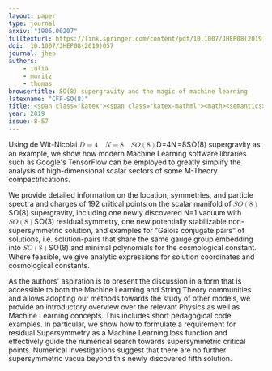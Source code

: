 ```yaml
---
layout: paper
type: journal
arxiv: "1906.00207"
fulltexturl: https://link.springer.com/content/pdf/10.1007/JHEP08(2019)057.pdf
doi:  10.1007/JHEP08(2019)057
journal: jhep 
authors:
    - iulia
    - moritz
    - thomas
browsertitle: SO(8) supergravity and the magic of machine learning
latexname: "CFF-SO(8)" 
title: <span class="katex"><span class="katex-mathml"><math><semantics><mrow><mi>S</mi><mi>O</mi><mo>(</mo><mn>8</mn><mo>)</mo></mrow><annotation encoding="application/x-tex">SO(8)</annotation></semantics></math></span><span class="katex-html" aria-hidden="true"><span class="strut" style="height:0.75em;"></span><span class="strut bottom" style="height:1em;vertical-align:-0.25em;"></span><span class="base"><span class="mord mathit" style="margin-right:0.05764em;">S</span><span class="mord mathit" style="margin-right:0.02778em;">O</span><span class="mopen">(</span><span class="mord">8</span><span class="mclose">)</span></span></span></span> supergravity and the magic of machine learning
year: 2019
issue: 8-57
---
```


Using de Wit-Nicolai <span class="katex"><span class="katex-mathml"><math><semantics><mrow><mi>D</mi><mo>=</mo><mn>4</mn><mspace width="1em"></mspace><mrow><mi mathvariant="script">N</mi></mrow><mo>=</mo><mn>8</mn><mspace width="1em"></mspace><mi>S</mi><mi>O</mi><mo>(</mo><mn>8</mn><mo>)</mo></mrow><annotation encoding="application/x-tex">D=4\quad  \mathcal{N}=8 \quad SO(8)</annotation></semantics></math></span><span class="katex-html" aria-hidden="true"><span class="strut" style="height:0.75em;"></span><span class="strut bottom" style="height:1em;vertical-align:-0.25em;"></span><span class="base textstyle uncramped"><span class="mord mathit" style="margin-right:0.02778em;">D</span><span class="mrel">=</span><span class="mord mathrm">4</span><span class="mord textstyle uncramped"><span class="mspace quad"></span><span class="mord mathcal" style="margin-right:0.14736em;">N</span></span><span class="mrel">=</span><span class="mord mathrm">8</span><span class="mord mathit"><span class="mspace quad"></span><span class="mord mathit" style="margin-right:0.05764em;">S</span></span><span class="mord mathit" style="margin-right:0.02778em;">O</span><span class="mopen">(</span><span class="mord mathrm">8</span><span class="mclose">)</span></span></span></span> supergravity as an example, we show how modern Machine Learning software libraries such as Google's TensorFlow can be employed to greatly simplify the analysis of high-dimensional scalar sectors of some M-Theory compactifications. 

We provide detailed information on the location, symmetries, and particle spectra and charges of 192 critical points on the scalar manifold of <span class="katex"><span class="katex-mathml"><math><semantics><mrow><mi>S</mi><mi>O</mi><mo>(</mo><mn>8</mn><mo>)</mo></mrow><annotation encoding="application/x-tex">SO(8)</annotation></semantics></math></span><span class="katex-html" aria-hidden="true"><span class="strut" style="height:0.75em;"></span><span class="strut bottom" style="height:1em;vertical-align:-0.25em;"></span><span class="base"><span class="mord mathit" style="margin-right:0.05764em;">S</span><span class="mord mathit" style="margin-right:0.02778em;">O</span><span class="mopen">(</span><span class="mord">8</span><span class="mclose">)</span></span></span></span> supergravity, including one newly discovered N=1 vacuum with <span class="katex"><span class="katex-mathml"><math><semantics><mrow><mi>S</mi><mi>O</mi><mo>(</mo><mn>8</mn><mo>)</mo></mrow><annotation encoding="application/x-tex">SO(8)</annotation></semantics></math></span><span class="katex-html" aria-hidden="true"><span class="strut" style="height:0.75em;"></span><span class="strut bottom" style="height:1em;vertical-align:-0.25em;"></span><span class="base"><span class="mord mathit" style="margin-right:0.05764em;">S</span><span class="mord mathit" style="margin-right:0.02778em;">O</span><span class="mopen">(</span><span class="mord">3</span><span class="mclose">)</span></span></span></span> residual symmetry, one new potentially stabilizable non-supersymmetric solution, and examples for "Galois conjugate pairs" of solutions, i.e. solution-pairs that share the same gauge group embedding into <span class="katex"><span class="katex-mathml"><math><semantics><mrow><mi>S</mi><mi>O</mi><mo>(</mo><mn>8</mn><mo>)</mo></mrow><annotation encoding="application/x-tex">SO(8)</annotation></semantics></math></span><span class="katex-html" aria-hidden="true"><span class="strut" style="height:0.75em;"></span><span class="strut bottom" style="height:1em;vertical-align:-0.25em;"></span><span class="base"><span class="mord mathit" style="margin-right:0.05764em;">S</span><span class="mord mathit" style="margin-right:0.02778em;">O</span><span class="mopen">(</span><span class="mord">8</span><span class="mclose">)</span></span></span></span>
 and minimal polynomials for the cosmological constant. Where feasible, we give analytic expressions for solution coordinates and cosmological constants. 

As the authors' aspiration is to present the discussion in a form that is accessible to both the Machine Learning and String Theory communities and allows adopting our methods towards the study of other models, we provide an introductory overview over the relevant Physics as well as Machine Learning concepts. This includes short pedagogical code examples. In particular, we show how to formulate a requirement for residual Supersymmetry as a Machine Learning loss function and effectively guide the numerical search towards supersymmetric critical points. Numerical investigations suggest that there are no further supersymmetric vacua beyond this newly discovered fifth solution.
